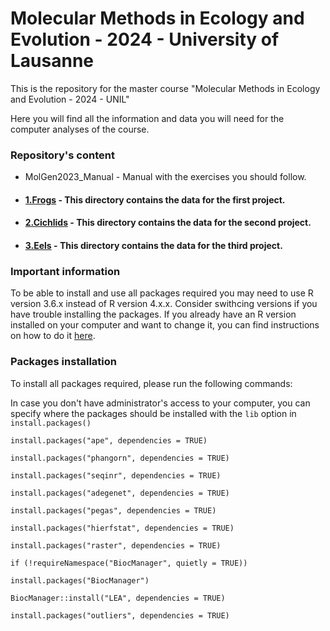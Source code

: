# Molecular Methods in Ecology and Evolution - 2024 - University of Lausanne
This is the repository for the master course "Molecular Methods in Ecology and Evolution - 2024 - UNIL"

Here you will find all the information and data you will need for the computer analyses of the course.

### Repository's content

- MolGen2023_Manual - Manual with the exercises you should follow.

- #### [1.Frogs](1.Frogs) - This directory contains the data for the first project.

- #### [2.Cichlids](2.Cichlids) - This directory contains the data for the second project.

- #### [3.Eels](3.Eels) - This directory contains the data for the third project.

### Important information

To be able to install and use all packages required you may need to use R version 3.6.x instead of R version 4.x.x. Consider swithcing versions if you have trouble installing the packages. If you already have an R version installed on your computer and want to change it, you can find instructions on how to do it [here](https://support.rstudio.com/hc/en-us/articles/200486138-Changing-R-versions-for-the-RStudio-Desktop-IDE).

### Packages installation

To install all packages required, please run the following commands:

In case you don't have administrator's access to your computer, you can specify where the packages should be installed with the `lib` option in `install.packages()`

`install.packages("ape", dependencies = TRUE)`

`install.packages("phangorn", dependencies = TRUE)`

`install.packages("seqinr", dependencies = TRUE)`

`install.packages("adegenet", dependencies = TRUE)`

`install.packages("pegas", dependencies = TRUE)`

`install.packages("hierfstat", dependencies = TRUE)`

`install.packages("raster", dependencies = TRUE)`

`if (!requireNamespace("BiocManager", quietly = TRUE))`

`install.packages("BiocManager")`

`BiocManager::install("LEA", dependencies = TRUE)`

`install.packages("outliers", dependencies = TRUE)`
